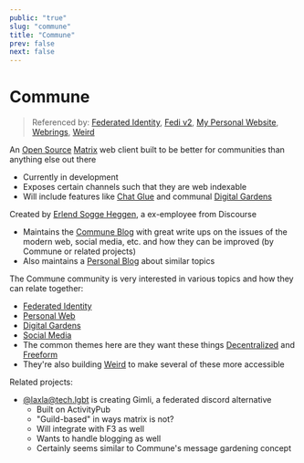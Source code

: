 ```yaml
---
public: "true"
slug: "commune"
title: "Commune"
prev: false
next: false
---
```

# Commune

> Referenced by: [Federated Identity](/garden/federated-identity/index.md), [Fedi v2](/garden/fedi-v2/index.md), [My Personal Website](/garden/my-personal-website/index.md), [Webrings](/garden/webrings/index.md), [Weird](/garden/weird/index.md)

An [Open Source](/garden/open-source/index.md) [Matrix](/garden/matrix/index.md) web client built to be better for communities than anything else out there
- Currently in development
- Exposes certain channels such that they are web indexable
- Will include features like [Chat Glue](/garden/chat-glue/index.md) and communal [Digital Gardens](/garden/digital-gardens/index.md)

Created by [Erlend Sogge Heggen](https://writing.exchange/@erlend), a ex-employee from Discourse
- Maintains the [Commune Blog](https://blog.commune.sh) with great write ups on the issues of the modern web, social media, etc. and how they can be improved (by Commune or related projects)
- Also maintains a [Personal Blog](https://blog.erlend.sh) about similar topics

The Commune community is very interested in various topics and how they can relate together:
- [Federated Identity](/garden/federated-identity/index.md)
- [Personal Web](/garden/the-small-web/index.md)
- [Digital Gardens](/garden/digital-gardens/index.md)
- [Social Media](/garden/social-media/index.md)
- The common themes here are they want these things [Decentralized](/garden/decentralized/index.md) and [Freeform](/garden/freeform/index.md)
- They're also building [Weird](/garden/weird/index.md) to make several of these more accessible

Related projects:
- [@laxla@tech.lgbt](https://tech.lgbt/@laxla) is creating Gimli, a federated discord alternative
	- Built on ActivityPub
	- "Guild-based" in ways matrix is not?
	- Will integrate with F3 as well
	- Wants to handle blogging as well
	- Certainly seems similar to Commune's message gardening concept